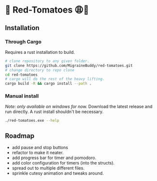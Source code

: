 # 🍅 Red-Tomatoes 😩💅
## Installation
### Through Cargo
Requires a rust installation to build.
```sh
# clone repository to any given folder.
git clone https://github.com/MigraineBuddy/red-tomatoes.git
# change directory to repo clone
cd red-tomatoes
# cargo will do the rest of the heavy lifting.
cargo build -R && cargo install --path .
```

### Manual install
*Note: only available on windows for now.*
Download the latest release and run directly. A rust install shouldn't be necessary.

```sh
./red-tomatoes.exe --help
```

## Roadmap
- add pause and stop buttons
- refactor to make it neater.
- add progress bar for timer and pomodoro.
- add color configuration for timers (into the structs).
- spread out to multiple different files.
- sprinkle cutesy animation and tweaks around.
